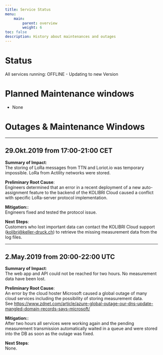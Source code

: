 ```yaml
---
title: Service Status
menu:
    main:
        parent: overview
        weight: 6
toc: false
description: History about maintenances and outages
---
```

# Status
All services running: OFFLINE - Updating to new Version

# Planned Maintenance windows
- None

# Outages & Maintenance Windows

---
## 29.Okt.2019 from 17:00-21:00 CET
**Summary of Impact**:  
The storing of LoRa messages from TTN and Loriot.io was temporary impossible. LoRa from Actility networks were stored.

**Preliminary Root Cause**:   
Engineers determined that an error in a recent deployment of a new auto-assignment feature to the backend of the KOLIBRI Cloud caused a conflict with specific LoRa-server protocol implementation.

**Mitigation:**:  
Engineers fixed and tested the protocol issue.

**Next Steps**:  
Customers who lost important data can contact the KOLIBRI Cloud support (kolibri@keller-druck.ch) to retrieve the missing measurement data from the log files.

---
## 2.May.2019 from 20:00-22:00 UTC
**Summary of Impact**:  
The web app and API could not be reached for two hours. No measurement data have been lost.

**Preliminary Root Cause**:   
An error by the cloud hoster Microsoft caused a global outage of many cloud services including the possibility of storing measurement data.  
See https://www.zdnet.com/article/azure-global-outage-our-dns-update-mangled-domain-records-says-microsoft/

**Mitigation:**:  
After two hours all services were working again and the pending measurement transmission automatically waited in a queue and were stored into the DB as soon as the outage was fixed.

**Next Steps**:  
None.
